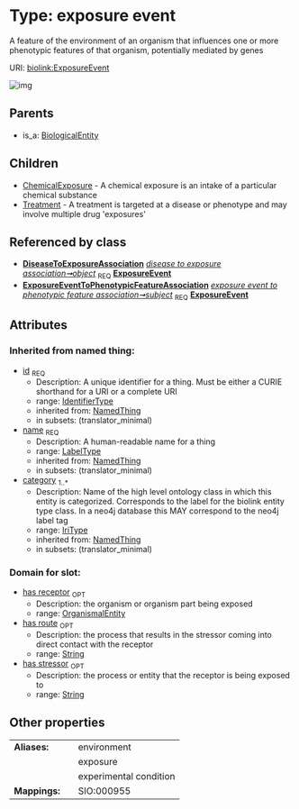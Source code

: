 
# Type: exposure event


A feature of the environment of an organism that influences one or more phenotypic features of that organism, potentially mediated by genes

URI: [biolink:ExposureEvent](https://w3id.org/biolink/vocab/ExposureEvent)


![img](http://yuml.me/diagram/nofunky;dir:TB/class/\[DiseaseToExposureAssociation]-%20object%201..1>\[ExposureEvent&#124;id(i):identifier_type;name(i):label_type;category(i):iri_type%20%2B],%20\[ExposureEventToPhenotypicFeatureAssociation]-%20subject%201..1>\[ExposureEvent],%20\[ExposureEvent]^-\[Treatment],%20\[ExposureEvent]^-\[ChemicalExposure],%20\[BiologicalEntity]^-\[ExposureEvent])

## Parents

 *  is_a: [BiologicalEntity](BiologicalEntity.md)

## Children

 * [ChemicalExposure](ChemicalExposure.md) - A chemical exposure is an intake of a particular chemical substance
 * [Treatment](Treatment.md) - A treatment is targeted at a disease or phenotype and may involve multiple drug 'exposures'

## Referenced by class

 *  **[DiseaseToExposureAssociation](DiseaseToExposureAssociation.md)** *[disease to exposure association➞object](disease_to_exposure_association_object.md)*  <sub>REQ</sub>  **[ExposureEvent](ExposureEvent.md)**
 *  **[ExposureEventToPhenotypicFeatureAssociation](ExposureEventToPhenotypicFeatureAssociation.md)** *[exposure event to phenotypic feature association➞subject](exposure_event_to_phenotypic_feature_association_subject.md)*  <sub>REQ</sub>  **[ExposureEvent](ExposureEvent.md)**

## Attributes


### Inherited from named thing:

 * [id](id.md)  <sub>REQ</sub>
    * Description: A unique identifier for a thing. Must be either a CURIE shorthand for a URI or a complete URI
    * range: [IdentifierType](type/IdentifierType.md)
    * inherited from: [NamedThing](NamedThing.md)
    * in subsets: (translator_minimal)
 * [name](name.md)  <sub>REQ</sub>
    * Description: A human-readable name for a thing
    * range: [LabelType](type/LabelType.md)
    * inherited from: [NamedThing](NamedThing.md)
    * in subsets: (translator_minimal)
 * [category](category.md)  <sub>1..*</sub>
    * Description: Name of the high level ontology class in which this entity is categorized. Corresponds to the label for the biolink entity type class. In a neo4j database this MAY correspond to the neo4j label tag
    * range: [IriType](type/IriType.md)
    * inherited from: [NamedThing](NamedThing.md)
    * in subsets: (translator_minimal)

### Domain for slot:

 * [has receptor](has_receptor.md)  <sub>OPT</sub>
    * Description: the organism or organism part being exposed
    * range: [OrganismalEntity](OrganismalEntity.md)
 * [has route](has_route.md)  <sub>OPT</sub>
    * Description: the process that results in the stressor coming into direct contact with the receptor
    * range: [String](type/String.md)
 * [has stressor](has_stressor.md)  <sub>OPT</sub>
    * Description: the process or entity that the receptor is being exposed to
    * range: [String](type/String.md)

## Other properties

|  |  |  |
| --- | --- | --- |
| **Aliases:** | | environment |
|  | | exposure |
|  | | experimental condition |
| **Mappings:** | | SIO:000955 |

